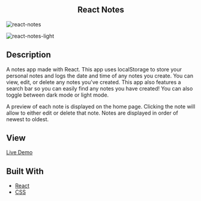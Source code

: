<h2 align="center"> React Notes </h2>

![react-notes](https://user-images.githubusercontent.com/91632194/225176736-56af85ed-4eda-4afd-9ce8-842bb8c2eb02.png)

![react-notes-light](https://user-images.githubusercontent.com/91632194/225176760-0c5ac2ac-8b33-4955-b6e6-0ab9185d1405.png)

## Description
A notes app made with React. This app uses localStorage to store your personal notes and logs the date and time of 
any notes you create. You can view, edit, or delete any notes you've created. This app also features a search bar so you can easily find any notes you have created! You can also toggle between dark mode or light mode. 

A preview of each note is displayed on the home page. Clicking the note will allow to either edit or delete that note. Notes are displayed in order of newest to oldest. 

## View
[Live Demo](https://react-notes-one.vercel.app/)

## Built With
- [React](https://reactjs.org/)
- [CSS](https://developer.mozilla.org/en-US/docs/Web/CSS)



